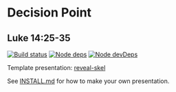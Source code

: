 # Decision Point
## Luke 14:25-35

[![Build status](https://api.travis-ci.org/sermons/decision.svg)](https://travis-ci.org/github/sermons/decision)
[![Node deps](https://david-dm.org/sermons/decision.svg)](https://david-dm.org/sermons/decision)
[![Node devDeps](https://david-dm.org/sermons/decision/dev-status.svg)](https://david-dm.org/sermons/decision?type=dev)

Template presentation: [reveal-skel](https://github.com/sermons/reveal-skel)

See [INSTALL.md](INSTALL.md)
for how to make your own presentation.
